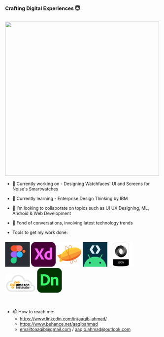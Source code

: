 ### Crafting Digital Experiences 😇
<br>
<img src="https://github.com/aaqibahmad/aaqibahmad/blob/main/Hello.gif" width="500" height="500">

- 🔭 Currently working on - Designing Watchfaces' UI and Screens for Noise's Smartwatches
- 🌱 Currently learning - Enterprise Design Thinking by IBM
- 👯 I’m looking to collaborate on topics such as UI UX Designing, ML, Android & Web Development
- 💬 Fond of conversations, involving latest technology trends

- Tools to get my work done:
### <img src="https://github.com/aaqibahmad/aaqibahmad/blob/main/Figma.png" width="80" height="80"> <img src="https://github.com/aaqibahmad/aaqibahmad/blob/main/Adobe%20XD.png" width="80" height="80"> <img src="https://github.com/aaqibahmad/aaqibahmad/blob/main/Zeplin.png" width="80" height="80"> <img src="https://github.com/aaqibahmad/aaqibahmad/blob/main/Studio.png" width="80" height="80"> <img src="https://github.com/aaqibahmad/aaqibahmad/blob/main/JSON.png" width="80" height="80"> <img src="https://github.com/aaqibahmad/aaqibahmad/blob/main/AWS.png" width="100" height="60"> <img src="https://github.com/aaqibahmad/aaqibahmad/blob/main/DN.png" width="80" height="80">
<br>

- 📫 How to reach me: 
  - https://www.linkedin.com/in/aaqib-ahmad/ 
  - https://www.behance.net/aaqibahmad
  - emailtoaaqib@gmail.com / aaqib.ahmad@outlook.com
